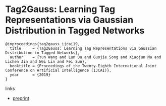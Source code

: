 # Tag2Gauss: Learning Tag Representations via Gaussian Distribution in Tagged Networks

```
@inproceedings{tag2gauss_ijcai19,
  title     = {Tag2Gauss: Learning Tag Representations via Gaussian Distribution in Tagged Networks},
  author    = {Yun Wang and Lun Du and Guojie Song and Xiaojun Ma and Lichen Jin and Wei Lin and Fei Sun},
  booktitle = {Proceedings of the Twenty-Eighth International Joint Conference on Artificial Intelligence (IJCAI)},            
  year      = {2019}
}
```

links
- [preprint](http://ofey.me/papers/TCNE_IJCAI2019.pdf)
